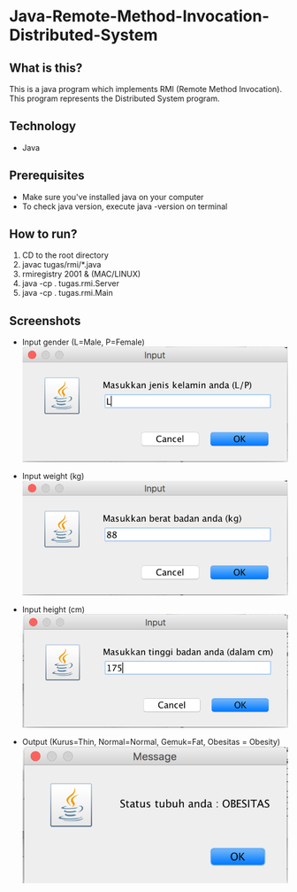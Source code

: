 # Java-Remote-Method-Invocation-Distributed-System

## What is this?
This is a java program which implements RMI (Remote Method Invocation). This program represents the Distributed System program.

## Technology
- Java

## Prerequisites
- Make sure you've installed java on your computer
- To check java version, execute java -version on terminal

## How to run?
1. CD to the root directory
2. javac tugas/rmi/*.java
3. rmiregistry 2001 & (MAC/LINUX)
4. java -cp . tugas.rmi.Server
5. java -cp . tugas.rmi.Main

## Screenshots
- Input gender (L=Male, P=Female)
![Input gender](https://github.com/axellageraldinc/Java-Remote-Method-Invocation-Distributed-System-/blob/master/screenshots/Screen%20Shot%202017-09-25%20at%202.57.48%20PM.png)

- Input weight (kg)
![Input weight](https://github.com/axellageraldinc/Java-Remote-Method-Invocation-Distributed-System-/blob/master/screenshots/Screen%20Shot%202017-09-25%20at%202.57.56%20PM.png)

- Input height (cm)
![Input height](https://github.com/axellageraldinc/Java-Remote-Method-Invocation-Distributed-System-/blob/master/screenshots/Screen%20Shot%202017-09-25%20at%202.58.05%20PM.png)

- Output (Kurus=Thin, Normal=Normal, Gemuk=Fat, Obesitas = Obesity)
![Input output](https://github.com/axellageraldinc/Java-Remote-Method-Invocation-Distributed-System-/blob/master/screenshots/Screen%20Shot%202017-09-25%20at%202.58.11%20PM.png)

